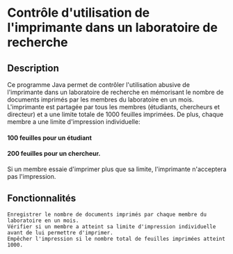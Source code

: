 # Contrôle d'utilisation de l'imprimante dans un laboratoire de recherche 
## Description
Ce programme Java permet de contrôler l'utilisation abusive de l'imprimante dans un laboratoire de recherche en mémorisant le nombre de documents imprimés par les membres du laboratoire en un mois. L'imprimante est partagée par tous les membres (étudiants, chercheurs et directeur) et a une limite totale de 1000 feuilles imprimées. De plus, chaque membre a une limite d'impression individuelle:
#### 100 feuilles pour un étudiant 
#### 200 feuilles pour un chercheur.
Si un membre essaie d'imprimer plus que sa limite, l'imprimante n'acceptera pas l'impression.
## Fonctionnalités

    Enregistrer le nombre de documents imprimés par chaque membre du laboratoire en un mois.
    Vérifier si un membre a atteint sa limite d'impression individuelle avant de lui permettre d'imprimer.
    Empêcher l'impression si le nombre total de feuilles imprimées atteint 1000.
